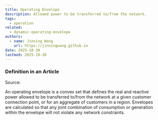 ```yaml
---
title: Operating Envelope
description: Allowed power to be transferred to/from the network.
tags:
  - operation
related:
  - dynamic-operating-envelope
authors:
  - name: Jinning Wang
    url: https://jinningwang.github.io
date: 2025-10-30
lastmod: 2025-10-30
---
```


### Definition in an Article

Source: <d-cite key="attarha2022networksecure"></d-cite>

An operating envelope is a convex set that defines the real and reactive power allowed to be transferred to/from the network at
a given customer connection point, or for an aggregate of customers in a region.
Envelopes are calculated so that any joint combination of consumption or generation within the envelope will not violate any
network constraints.
